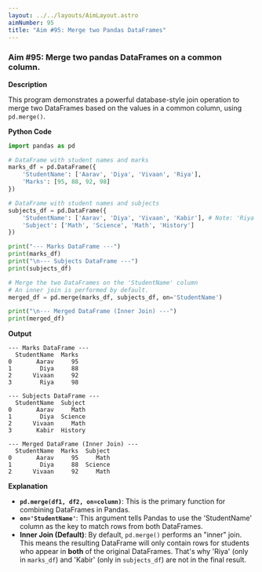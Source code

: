 ```yaml
---
layout: ../../layouts/AimLayout.astro
aimNumber: 95
title: "Aim #95: Merge two Pandas DataFrames"
---
```


### Aim #95: Merge two pandas DataFrames on a common column.

**Description**

This program demonstrates a powerful database-style join operation to merge two DataFrames based on the values in a common column, using `pd.merge()`.

**Python Code**

```python
import pandas as pd

# DataFrame with student names and marks
marks_df = pd.DataFrame({
    'StudentName': ['Aarav', 'Diya', 'Vivaan', 'Riya'],
    'Marks': [95, 88, 92, 98]
})

# DataFrame with student names and subjects
subjects_df = pd.DataFrame({
    'StudentName': ['Aarav', 'Diya', 'Vivaan', 'Kabir'], # Note: 'Riya' is missing, 'Kabir' is extra
    'Subject': ['Math', 'Science', 'Math', 'History']
})

print("--- Marks DataFrame ---")
print(marks_df)
print("\n--- Subjects DataFrame ---")
print(subjects_df)

# Merge the two DataFrames on the 'StudentName' column
# An inner join is performed by default.
merged_df = pd.merge(marks_df, subjects_df, on='StudentName')

print("\n--- Merged DataFrame (Inner Join) ---")
print(merged_df)
```

**Output**

```text
--- Marks DataFrame ---
  StudentName  Marks
0       Aarav     95
1        Diya     88
2      Vivaan     92
3        Riya     98

--- Subjects DataFrame ---
  StudentName  Subject
0       Aarav     Math
1        Diya  Science
2      Vivaan     Math
3       Kabir  History

--- Merged DataFrame (Inner Join) ---
  StudentName  Marks  Subject
0       Aarav     95     Math
1        Diya     88  Science
2      Vivaan     92     Math
```

**Explanation**

- **`pd.merge(df1, df2, on=column)`**: This is the primary function for combining DataFrames in Pandas.
- **`on='StudentName'`**: This argument tells Pandas to use the 'StudentName' column as the key to match rows from both DataFrames.
- **Inner Join (Default)**: By default, `pd.merge()` performs an "inner" join. This means the resulting DataFrame will only contain rows for students who appear in **both** of the original DataFrames. That's why 'Riya' (only in `marks_df`) and 'Kabir' (only in `subjects_df`) are not in the final result.
